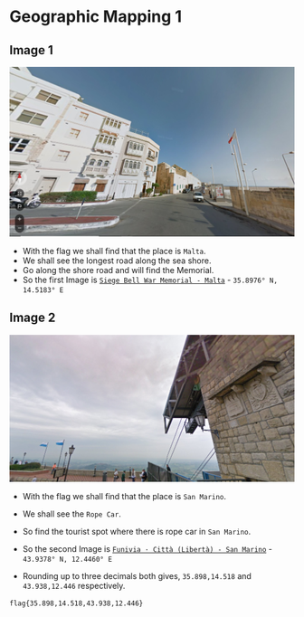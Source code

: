 # Geographic Mapping 1

## Image 1

![](https://github.com/a3X3k/Bi0s/blob/master/CTFs/HS%20CTF/Geographic%20Mapping%201/1.png?raw=true)

- With the flag we shall find that the place is `Malta`.
- We shall see the longest road along the sea shore.
- Go along the shore road and will find the Memorial.
- So the first Image is [`Siege Bell War Memorial - Malta`](https://goo.gl/maps/tFGjnwznnotLTtUS9) - `35.8976° N, 14.5183° E`

## Image 2

![](https://github.com/a3X3k/Bi0s/blob/master/CTFs/HS%20CTF/Geographic%20Mapping%201/2.png?raw=true)

- With the flag we shall find that the place is `San Marino`.
- We shall see the `Rope Car`.
- So find the tourist spot where there is rope car in `San Marino`.
- So the second Image is [`Funivia · Città (Libertà) - San Marino`](https://goo.gl/maps/pm4srCwikAUxnu5Y9) - `43.9378° N, 12.4460° E`

- Rounding up to three decimals both gives, `35.898,14.518` and `43.938,12.446` respectively.

```
flag{35.898,14.518,43.938,12.446}
```
